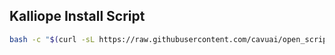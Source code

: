 ## Kalliope Install Script

```bash
bash -c "$(curl -sL https://raw.githubusercontent.com/cavuai/open_script/master/kalliope/install_kalliope.sh)"
```
